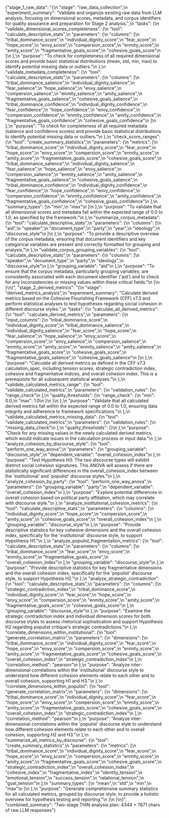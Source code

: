 {"stage_1_raw_data": "{\n  \"stage\": \"raw_data_collection\",\n  \"experiment_summary\": \"Validate and organize existing raw data from LLM analysis, focusing on dimensional scores, metadata, and corpus identifiers for quality assurance and preparation for Stage 2 analysis.\",\n  \"tasks\": {\n    \"validate_dimensional_scores_completeness\": {\n      \"tool\": \"calculate_descriptive_stats\",\n      \"parameters\": {\n        \"columns\": [\n          \"tribal_dominance_score\",\n          \"individual_dignity_score\",\n          \"fear_score\",\n          \"hope_score\",\n          \"envy_score\",\n          \"compersion_score\",\n          \"enmity_score\",\n          \"amity_score\",\n          \"fragmentative_goals_score\",\n          \"cohesive_goals_score\"\n        ]\n      },\n      \"purpose\": \"To check for completeness of all required dimensional scores and provide basic statistical distributions (mean, std, min, max) to identify potential missing data or outliers.\"\n    },\n    \"validate_metadata_completeness\": {\n      \"tool\": \"calculate_descriptive_stats\",\n      \"parameters\": {\n        \"columns\": [\n          \"tribal_dominance_salience\",\n          \"individual_dignity_salience\",\n          \"fear_salience\",\n          \"hope_salience\",\n          \"envy_salience\",\n          \"compersion_salience\",\n          \"enmity_salience\",\n          \"amity_salience\",\n          \"fragmentative_goals_salience\",\n          \"cohesive_goals_salience\",\n          \"tribal_dominance_confidence\",\n          \"individual_dignity_confidence\",\n          \"fear_confidence\",\n          \"hope_confidence\",\n          \"envy_confidence\",\n          \"compersion_confidence\",\n          \"enmity_confidence\",\n          \"amity_confidence\",\n          \"fragmentative_goals_confidence\",\n          \"cohesive_goals_confidence\"\n        ]\n      },\n      \"purpose\": \"To check for completeness of all required metadata (salience and confidence scores) and provide basic statistical distributions to identify potential missing data or outliers.\"\n    },\n    \"check_score_ranges\": {\n      \"tool\": \"create_summary_statistics\",\n      \"parameters\": {\n        \"metrics\": [\n          \"tribal_dominance_score\",\n          \"individual_dignity_score\",\n          \"fear_score\",\n          \"hope_score\",\n          \"envy_score\",\n          \"compersion_score\",\n          \"enmity_score\",\n          \"amity_score\",\n          \"fragmentative_goals_score\",\n          \"cohesive_goals_score\",\n          \"tribal_dominance_salience\",\n          \"individual_dignity_salience\",\n          \"fear_salience\",\n          \"hope_salience\",\n          \"envy_salience\",\n          \"compersion_salience\",\n          \"enmity_salience\",\n          \"amity_salience\",\n          \"fragmentative_goals_salience\",\n          \"cohesive_goals_salience\",\n          \"tribal_dominance_confidence\",\n          \"individual_dignity_confidence\",\n          \"fear_confidence\",\n          \"hope_confidence\",\n          \"envy_confidence\",\n          \"compersion_confidence\",\n          \"enmity_confidence\",\n          \"amity_confidence\",\n          \"fragmentative_goals_confidence\",\n          \"cohesive_goals_confidence\"\n        ],\n        \"summary_types\": [\n          \"min\",\n          \"max\"\n        ]\n      },\n      \"purpose\": \"To validate that all dimensional scores and metadata fall within the expected range of 0.0 to 1.0, as specified by the framework.\"\n    },\n    \"summarize_corpus_metadata\": {\n      \"tool\": \"calculate_descriptive_stats\",\n      \"parameters\": {\n        \"columns\": [\n          \"aid\",\n          \"speaker\",\n          \"document_type\",\n          \"party\",\n          \"year\",\n          \"ideology\",\n          \"discourse_style\"\n        ]\n      },\n      \"purpose\": \"To provide a descriptive overview of the corpus metadata, ensuring that document identifiers and key categorical variables are present and correctly formatted for grouping and analysis.\"\n    },\n    \"validate_corpus_grouping_variables\": {\n      \"tool\": \"calculate_descriptive_stats\",\n      \"parameters\": {\n        \"columns\": [\n          \"speaker\",\n          \"document_type\",\n          \"party\",\n          \"ideology\",\n          \"discourse_style\"\n        ],\n        \"grouping_variable\": \"aid\"\n      },\n      \"purpose\": \"To ensure that the corpus metadata, particularly grouping variables, are consistently associated with each document identifier ('aid') and to check for any inconsistencies or missing values within these critical fields.\"\n    }\n  }\n}", "stage_2_derived_metrics": "{\n  \"stage\": \"derived_metrics_analysis\",\n  \"experiment_summary\": \"Calculate derived metrics based on the Cohesive Flourishing Framework (CFF) v7.3 and perform statistical analyses to test hypotheses regarding social cohesion in different discourse styles.\",\n  \"tasks\": {\n    \"calculate_all_derived_metrics\": {\n      \"tool\": \"calculate_derived_metrics\",\n      \"parameters\": {\n        \"input_columns\": [\n          \"tribal_dominance_score\",\n          \"individual_dignity_score\",\n          \"tribal_dominance_salience\",\n          \"individual_dignity_salience\",\n          \"fear_score\",\n          \"hope_score\",\n          \"fear_salience\",\n          \"hope_salience\",\n          \"envy_score\",\n          \"compersion_score\",\n          \"envy_salience\",\n          \"compersion_salience\",\n          \"enmity_score\",\n          \"amity_score\",\n          \"enmity_salience\",\n          \"amity_salience\",\n          \"fragmentative_goals_score\",\n          \"cohesive_goals_score\",\n          \"fragmentative_goals_salience\",\n          \"cohesive_goals_salience\"\n        ]\n      },\n      \"purpose\": \"Calculate all derived metrics as defined in the CFF v7.3 calculation_spec, including tension scores, strategic contradiction index, cohesive and fragmentative indices, and overall cohesion index. This is a prerequisite for all subsequent statistical analyses.\"\n    },\n    \"validate_calculated_metrics_range\": {\n      \"tool\": \"validate_calculated_metrics\",\n      \"parameters\": {\n        \"validation_rules\": [\n          \"range_check\"\n        ],\n        \"quality_thresholds\": {\n          \"range_check\": {\n            \"min\": 0.0,\n            \"max\": 1.0\n          }\n        }\n      },\n      \"purpose\": \"Validate that all calculated derived metrics fall within the expected range of 0.0 to 1.0, ensuring data integrity and adherence to framework specifications.\"\n    },\n    \"validate_calculated_metrics_missing_data\": {\n      \"tool\": \"validate_calculated_metrics\",\n      \"parameters\": {\n        \"validation_rules\": [\n          \"missing_data_check\"\n        ],\n        \"quality_thresholds\": {}\n      },\n      \"purpose\": \"Check for any missing values in the newly calculated derived metrics, which would indicate issues in the calculation process or input data.\"\n    },\n    \"analyze_cohesion_by_discourse_style\": {\n      \"tool\": \"perform_one_way_anova\",\n      \"parameters\": {\n        \"grouping_variable\": \"discourse_style\",\n        \"dependent_variable\": \"overall_cohesion_index\"\n      },\n      \"purpose\": \"Test Hypothesis H3: The two discourse types will exhibit distinct social cohesion signatures. This ANOVA will assess if there are statistically significant differences in the overall_cohesion_index between the 'institutional' and 'populist' discourse styles.\"\n    },\n    \"analyze_cohesion_by_party\": {\n      \"tool\": \"perform_one_way_anova\",\n      \"parameters\": {\n        \"grouping_variable\": \"party\",\n        \"dependent_variable\": \"overall_cohesion_index\"\n      },\n      \"purpose\": \"Explore potential differences in overall cohesion based on political party affiliation, which may correlate with discourse style.\"\n    },\n    \"analyze_institutional_cohesion_metrics\": {\n      \"tool\": \"calculate_descriptive_stats\",\n      \"parameters\": {\n        \"columns\": [\n          \"individual_dignity_score\",\n          \"hope_score\",\n          \"compersion_score\",\n          \"amity_score\",\n          \"cohesive_goals_score\",\n          \"overall_cohesion_index\"\n        ],\n        \"grouping_variable\": \"discourse_style\"\n      },\n      \"purpose\": \"Provide descriptive statistics for key cohesive dimensions and the overall cohesion index, specifically for the 'institutional' discourse style, to support Hypothesis H1.\"\n    },\n    \"analyze_populist_fragmentation_metrics\": {\n      \"tool\": \"calculate_descriptive_stats\",\n      \"parameters\": {\n        \"columns\": [\n          \"tribal_dominance_score\",\n          \"fear_score\",\n          \"envy_score\",\n          \"enmity_score\",\n          \"fragmentative_goals_score\",\n          \"overall_cohesion_index\"\n        ],\n        \"grouping_variable\": \"discourse_style\"\n      },\n      \"purpose\": \"Provide descriptive statistics for key fragmentative dimensions and the overall cohesion index, specifically for the 'populist' discourse style, to support Hypothesis H2.\"\n    },\n    \"analyze_strategic_contradiction\": {\n      \"tool\": \"calculate_descriptive_stats\",\n      \"parameters\": {\n        \"columns\": [\n          \"strategic_contradiction_index\",\n          \"tribal_dominance_score\",\n          \"individual_dignity_score\",\n          \"fear_score\",\n          \"hope_score\",\n          \"envy_score\",\n          \"compersion_score\",\n          \"enmity_score\",\n          \"amity_score\",\n          \"fragmentative_goals_score\",\n          \"cohesive_goals_score\"\n        ],\n        \"grouping_variable\": \"discourse_style\"\n      },\n      \"purpose\": \"Examine the strategic contradiction index and individual dimension scores for both discourse styles to assess rhetorical sophistication and support Hypothesis H2 regarding populist critique's strategic contradictions.\"\n    },\n    \"correlate_dimensions_within_institutional\": {\n      \"tool\": \"generate_correlation_matrix\",\n      \"parameters\": {\n        \"dimensions\": [\n          \"tribal_dominance_score\",\n          \"individual_dignity_score\",\n          \"fear_score\",\n          \"hope_score\",\n          \"envy_score\",\n          \"compersion_score\",\n          \"enmity_score\",\n          \"amity_score\",\n          \"fragmentative_goals_score\",\n          \"cohesive_goals_score\",\n          \"overall_cohesion_index\",\n          \"strategic_contradiction_index\"\n        ],\n        \"correlation_method\": \"pearson\"\n      },\n      \"purpose\": \"Analyze inter-dimensional correlations within the 'institutional' discourse style to understand how different cohesion elements relate to each other and to overall cohesion, supporting H1 and H3.\"\n    },\n    \"correlate_dimensions_within_populist\": {\n      \"tool\": \"generate_correlation_matrix\",\n      \"parameters\": {\n        \"dimensions\": [\n          \"tribal_dominance_score\",\n          \"individual_dignity_score\",\n          \"fear_score\",\n          \"hope_score\",\n          \"envy_score\",\n          \"compersion_score\",\n          \"enmity_score\",\n          \"amity_score\",\n          \"fragmentative_goals_score\",\n          \"cohesive_goals_score\",\n          \"overall_cohesion_index\",\n          \"strategic_contradiction_index\"\n        ],\n        \"correlation_method\": \"pearson\"\n      },\n      \"purpose\": \"Analyze inter-dimensional correlations within the 'populist' discourse style to understand how different cohesion elements relate to each other and to overall cohesion, supporting H2 and H3.\"\n    },\n    \"summarize_all_metrics_by_discourse\": {\n      \"tool\": \"create_summary_statistics\",\n      \"parameters\": {\n        \"metrics\": [\n          \"tribal_dominance_score\",\n          \"individual_dignity_score\",\n          \"fear_score\",\n          \"hope_score\",\n          \"envy_score\",\n          \"compersion_score\",\n          \"enmity_score\",\n          \"amity_score\",\n          \"fragmentative_goals_score\",\n          \"cohesive_goals_score\",\n          \"strategic_contradiction_index\",\n          \"overall_cohesion_index\",\n          \"cohesive_index\",\n          \"fragmentative_index\",\n          \"identity_tension\",\n          \"emotional_tension\",\n          \"success_tension\",\n          \"relational_tension\",\n          \"goal_tension\"\n        ],\n        \"summary_types\": [\n          \"mean\",\n          \"std\",\n          \"min\",\n          \"max\"\n        ]\n      },\n      \"purpose\": \"Generate comprehensive summary statistics for all calculated metrics, grouped by discourse style, to provide a holistic overview for hypothesis testing and reporting.\"\n    }\n  }\n}", "combined_summary": "Two-stage THIN analysis plan: 4344 + 7671 chars of raw LLM responses"}